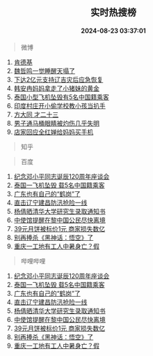 <div align="center"><h2>实时热搜榜</h2><h4>2024-08-23 03:37:01</h4></div>

> 微博  

1. [肯德基](https://s.weibo.com/weibo?q=%E8%82%AF%E5%BE%B7%E5%9F%BA&t=31&band_rank=1&Refer=top)<br />
2. [魏哲鸣一觉睡醒天塌了](https://s.weibo.com/weibo?q=%E9%AD%8F%E5%93%B2%E9%B8%A3%E4%B8%80%E8%A7%89%E7%9D%A1%E9%86%92%E5%A4%A9%E5%A1%8C%E4%BA%86&t=31&band_rank=2&Refer=top)<br />
3. [下达2亿元支持辽吉灾后应急恢复](https://s.weibo.com/weibo?q=%23%E4%B8%8B%E8%BE%BE2%E4%BA%BF%E5%85%83%E6%94%AF%E6%8C%81%E8%BE%BD%E5%90%89%E7%81%BE%E5%90%8E%E5%BA%94%E6%80%A5%E6%81%A2%E5%A4%8D%23&t=31&band_rank=3&Refer=top)<br />
4. [韩安冉妈妈拿走了小猪妹的黄金](https://s.weibo.com/weibo?q=%23%E9%9F%A9%E5%AE%89%E5%86%89%E5%A6%88%E5%A6%88%E6%8B%BF%E8%B5%B0%E4%BA%86%E5%B0%8F%E7%8C%AA%E5%A6%B9%E7%9A%84%E9%BB%84%E9%87%91%23&t=31&band_rank=4&Refer=top)<br />
5. [泰国小型飞机坠毁有5名中国籍乘客](https://s.weibo.com/weibo?q=%23%E6%B3%B0%E5%9B%BD%E5%B0%8F%E5%9E%8B%E9%A3%9E%E6%9C%BA%E5%9D%A0%E6%AF%81%E6%9C%895%E5%90%8D%E4%B8%AD%E5%9B%BD%E7%B1%8D%E4%B9%98%E5%AE%A2%23&t=31&band_rank=5&Refer=top)<br />
6. [印度村庄开小偷学校教小孩当扒手](https://s.weibo.com/weibo?q=%23%E5%8D%B0%E5%BA%A6%E6%9D%91%E5%BA%84%E5%BC%80%E5%B0%8F%E5%81%B7%E5%AD%A6%E6%A0%A1%E6%95%99%E5%B0%8F%E5%AD%A9%E5%BD%93%E6%89%92%E6%89%8B%23&t=31&band_rank=6&Refer=top)<br />
7. [方大同 才二十三](https://s.weibo.com/weibo?q=%E6%96%B9%E5%A4%A7%E5%90%8C%20%E6%89%8D%E4%BA%8C%E5%8D%81%E4%B8%89&t=31&band_rank=7&Refer=top)<br />
8. [男子通马桶眼睛被灼伤几乎失明](https://s.weibo.com/weibo?q=%23%E7%94%B7%E5%AD%90%E9%80%9A%E9%A9%AC%E6%A1%B6%E7%9C%BC%E7%9D%9B%E8%A2%AB%E7%81%BC%E4%BC%A4%E5%87%A0%E4%B9%8E%E5%A4%B1%E6%98%8E%23&t=31&band_rank=8&Refer=top)<br />
9. [店家回应全红婵给妈妈买手机](https://s.weibo.com/weibo?q=%23%E5%BA%97%E5%AE%B6%E5%9B%9E%E5%BA%94%E5%85%A8%E7%BA%A2%E5%A9%B5%E7%BB%99%E5%A6%88%E5%A6%88%E4%B9%B0%E6%89%8B%E6%9C%BA%23&t=31&band_rank=9&Refer=top)<br />

> 知乎  


> 百度  

1. [纪念邓小平同志诞辰120周年座谈会](https://www.baidu.com/s?wd=%E7%BA%AA%E5%BF%B5%E9%82%93%E5%B0%8F%E5%B9%B3%E5%90%8C%E5%BF%97%E8%AF%9E%E8%BE%B0120%E5%91%A8%E5%B9%B4%E5%BA%A7%E8%B0%88%E4%BC%9A&sa=fyb_news&rsv_dl=fyb_news)<br />
2. [泰国一飞机坠毁 载5名中国籍乘客](https://www.baidu.com/s?wd=%E6%B3%B0%E5%9B%BD%E4%B8%80%E9%A3%9E%E6%9C%BA%E5%9D%A0%E6%AF%81+%E8%BD%BD5%E5%90%8D%E4%B8%AD%E5%9B%BD%E7%B1%8D%E4%B9%98%E5%AE%A2&sa=fyb_news&rsv_dl=fyb_news)<br />
3. [广东也有自己的“鹤岗”了](https://www.baidu.com/s?wd=%E5%B9%BF%E4%B8%9C%E4%B9%9F%E6%9C%89%E8%87%AA%E5%B7%B1%E7%9A%84%E2%80%9C%E9%B9%A4%E5%B2%97%E2%80%9D%E4%BA%86&sa=fyb_news&rsv_dl=fyb_news)<br />
4. [直击辽宁建昌防汛抢险一线](https://www.baidu.com/s?wd=%E7%9B%B4%E5%87%BB%E8%BE%BD%E5%AE%81%E5%BB%BA%E6%98%8C%E9%98%B2%E6%B1%9B%E6%8A%A2%E9%99%A9%E4%B8%80%E7%BA%BF&sa=fyb_news&rsv_dl=fyb_news)<br />
5. [杨倩晒清华大学研究生录取通知书](https://www.baidu.com/s?wd=%E6%9D%A8%E5%80%A9%E6%99%92%E6%B8%85%E5%8D%8E%E5%A4%A7%E5%AD%A6%E7%A0%94%E7%A9%B6%E7%94%9F%E5%BD%95%E5%8F%96%E9%80%9A%E7%9F%A5%E4%B9%A6&sa=fyb_news&rsv_dl=fyb_news)<br />
6. [中使馆提醒在黎中国公民尽快离境](https://www.baidu.com/s?wd=%E4%B8%AD%E4%BD%BF%E9%A6%86%E6%8F%90%E9%86%92%E5%9C%A8%E9%BB%8E%E4%B8%AD%E5%9B%BD%E5%85%AC%E6%B0%91%E5%B0%BD%E5%BF%AB%E7%A6%BB%E5%A2%83&sa=fyb_news&rsv_dl=fyb_news)<br />
7. [39元月饼被标价1元 商家损失数亿](https://www.baidu.com/s?wd=39%E5%85%83%E6%9C%88%E9%A5%BC%E8%A2%AB%E6%A0%87%E4%BB%B71%E5%85%83+%E5%95%86%E5%AE%B6%E6%8D%9F%E5%A4%B1%E6%95%B0%E4%BA%BF&sa=fyb_news&rsv_dl=fyb_news)<br />
8. [别再捧杀《黑神话：悟空》了](https://www.baidu.com/s?wd=%E5%88%AB%E5%86%8D%E6%8D%A7%E6%9D%80%E3%80%8A%E9%BB%91%E7%A5%9E%E8%AF%9D%EF%BC%9A%E6%82%9F%E7%A9%BA%E3%80%8B%E4%BA%86&sa=fyb_news&rsv_dl=fyb_news)<br />
9. [重庆一工地有工人中暑身亡？假](https://www.baidu.com/s?wd=%E9%87%8D%E5%BA%86%E4%B8%80%E5%B7%A5%E5%9C%B0%E6%9C%89%E5%B7%A5%E4%BA%BA%E4%B8%AD%E6%9A%91%E8%BA%AB%E4%BA%A1%EF%BC%9F%E5%81%87&sa=fyb_news&rsv_dl=fyb_news)<br />

> 哔哩哔哩  

1. [纪念邓小平同志诞辰120周年座谈会](https://www.baidu.com/s?wd=%E7%BA%AA%E5%BF%B5%E9%82%93%E5%B0%8F%E5%B9%B3%E5%90%8C%E5%BF%97%E8%AF%9E%E8%BE%B0120%E5%91%A8%E5%B9%B4%E5%BA%A7%E8%B0%88%E4%BC%9A&sa=fyb_news&rsv_dl=fyb_news)<br />
2. [泰国一飞机坠毁 载5名中国籍乘客](https://www.baidu.com/s?wd=%E6%B3%B0%E5%9B%BD%E4%B8%80%E9%A3%9E%E6%9C%BA%E5%9D%A0%E6%AF%81+%E8%BD%BD5%E5%90%8D%E4%B8%AD%E5%9B%BD%E7%B1%8D%E4%B9%98%E5%AE%A2&sa=fyb_news&rsv_dl=fyb_news)<br />
3. [广东也有自己的“鹤岗”了](https://www.baidu.com/s?wd=%E5%B9%BF%E4%B8%9C%E4%B9%9F%E6%9C%89%E8%87%AA%E5%B7%B1%E7%9A%84%E2%80%9C%E9%B9%A4%E5%B2%97%E2%80%9D%E4%BA%86&sa=fyb_news&rsv_dl=fyb_news)<br />
4. [直击辽宁建昌防汛抢险一线](https://www.baidu.com/s?wd=%E7%9B%B4%E5%87%BB%E8%BE%BD%E5%AE%81%E5%BB%BA%E6%98%8C%E9%98%B2%E6%B1%9B%E6%8A%A2%E9%99%A9%E4%B8%80%E7%BA%BF&sa=fyb_news&rsv_dl=fyb_news)<br />
5. [杨倩晒清华大学研究生录取通知书](https://www.baidu.com/s?wd=%E6%9D%A8%E5%80%A9%E6%99%92%E6%B8%85%E5%8D%8E%E5%A4%A7%E5%AD%A6%E7%A0%94%E7%A9%B6%E7%94%9F%E5%BD%95%E5%8F%96%E9%80%9A%E7%9F%A5%E4%B9%A6&sa=fyb_news&rsv_dl=fyb_news)<br />
6. [中使馆提醒在黎中国公民尽快离境](https://www.baidu.com/s?wd=%E4%B8%AD%E4%BD%BF%E9%A6%86%E6%8F%90%E9%86%92%E5%9C%A8%E9%BB%8E%E4%B8%AD%E5%9B%BD%E5%85%AC%E6%B0%91%E5%B0%BD%E5%BF%AB%E7%A6%BB%E5%A2%83&sa=fyb_news&rsv_dl=fyb_news)<br />
7. [39元月饼被标价1元 商家损失数亿](https://www.baidu.com/s?wd=39%E5%85%83%E6%9C%88%E9%A5%BC%E8%A2%AB%E6%A0%87%E4%BB%B71%E5%85%83+%E5%95%86%E5%AE%B6%E6%8D%9F%E5%A4%B1%E6%95%B0%E4%BA%BF&sa=fyb_news&rsv_dl=fyb_news)<br />
8. [别再捧杀《黑神话：悟空》了](https://www.baidu.com/s?wd=%E5%88%AB%E5%86%8D%E6%8D%A7%E6%9D%80%E3%80%8A%E9%BB%91%E7%A5%9E%E8%AF%9D%EF%BC%9A%E6%82%9F%E7%A9%BA%E3%80%8B%E4%BA%86&sa=fyb_news&rsv_dl=fyb_news)<br />
9. [重庆一工地有工人中暑身亡？假](https://www.baidu.com/s?wd=%E9%87%8D%E5%BA%86%E4%B8%80%E5%B7%A5%E5%9C%B0%E6%9C%89%E5%B7%A5%E4%BA%BA%E4%B8%AD%E6%9A%91%E8%BA%AB%E4%BA%A1%EF%BC%9F%E5%81%87&sa=fyb_news&rsv_dl=fyb_news)<br />
